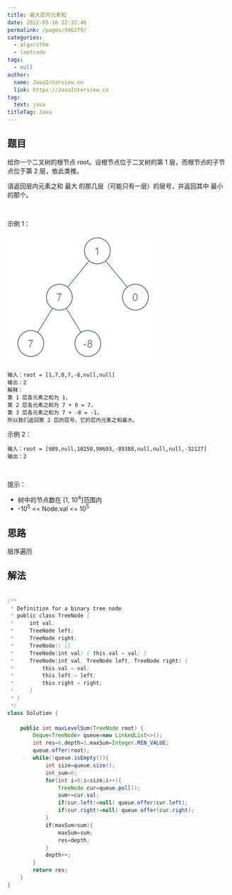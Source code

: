 ```yaml
---
title: 最大层内元素和
date: 2022-05-16 22:32:46
permalink: /pages/9462f9/
categories: 
  - algorithm
  - leetcode
tags: 
  - null
author: 
  name: JavaInterview.cn
  link: https://JavaInterview.cn
tag: 
  text: java
titleTag: Java
---
```



## 题目
给你一个二叉树的根节点 root。设根节点位于二叉树的第 1 层，而根节点的子节点位于第 2 层，依此类推。

请返回层内元素之和 最大 的那几层（可能只有一层）的层号，并返回其中 最小 的那个。

 

示例 1：

![](../../../media/pictures/leetcode/capture.jpeg)


    输入：root = [1,7,0,7,-8,null,null]
    输出：2
    解释：
    第 1 层各元素之和为 1，
    第 2 层各元素之和为 7 + 0 = 7，
    第 3 层各元素之和为 7 + -8 = -1，
    所以我们返回第 2 层的层号，它的层内元素之和最大。
示例 2：

    输入：root = [989,null,10250,98693,-89388,null,null,null,-32127]
    输出：2
 

提示：

- 树中的节点数在 [1, 10<sup>4</sup>]范围内
- -10<sup>5</sup> <= Node.val <= 10<sup>5</sup>


## 思路

层序遍历

## 解法
```java

/**
 * Definition for a binary tree node.
 * public class TreeNode {
 *     int val;
 *     TreeNode left;
 *     TreeNode right;
 *     TreeNode() {}
 *     TreeNode(int val) { this.val = val; }
 *     TreeNode(int val, TreeNode left, TreeNode right) {
 *         this.val = val;
 *         this.left = left;
 *         this.right = right;
 *     }
 * }
 */
class Solution {
    
    public int maxLevelSum(TreeNode root) {
        Deque<TreeNode> queue=new LinkedList<>();
        int res=0,depth=1,maxSum=Integer.MIN_VALUE;
        queue.offer(root);
        while(!queue.isEmpty()){
            int size=queue.size();
            int sum=0;
            for(int i=0;i<size;i++){
                TreeNode cur=queue.poll();
                sum+=cur.val;
                if(cur.left!=null) queue.offer(cur.left);
                if(cur.right!=null) queue.offer(cur.right);
            }
            if(maxSum<sum){
                maxSum=sum;
                res=depth;
            }
            depth++;
        }
        return res;
    }
}
```